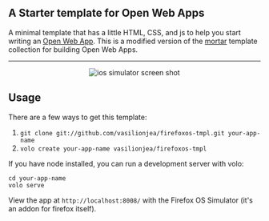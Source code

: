 ## A Starter template for Open Web Apps

A minimal template that has a little HTML, CSS, and js to help
you start writing an [Open Web App](http://www.mozilla.org/en-US/firefox/partners/). This is a modified version of the [mortar](https://github.com/mozilla/mortar/)
template collection for building Open Web Apps.

---

<p align="center">
  <img src="http://istocode.com/shared/img/ios-simulator-screen-shot.png" alt="ios simulator screen shot">
</p>

## Usage

There are a few ways to get this template:

   1. `git clone git://github.com/vasilionjea/firefoxos-tmpl.git your-app-name`
   2. `volo create your-app-name vasilionjea/firefoxos-tmpl`

If you have node installed, you can run a development server with volo:

    cd your-app-name
    volo serve

View the app at `http://localhost:8008/` with the Firefox OS Simulator (it's an addon for firefox itself).

